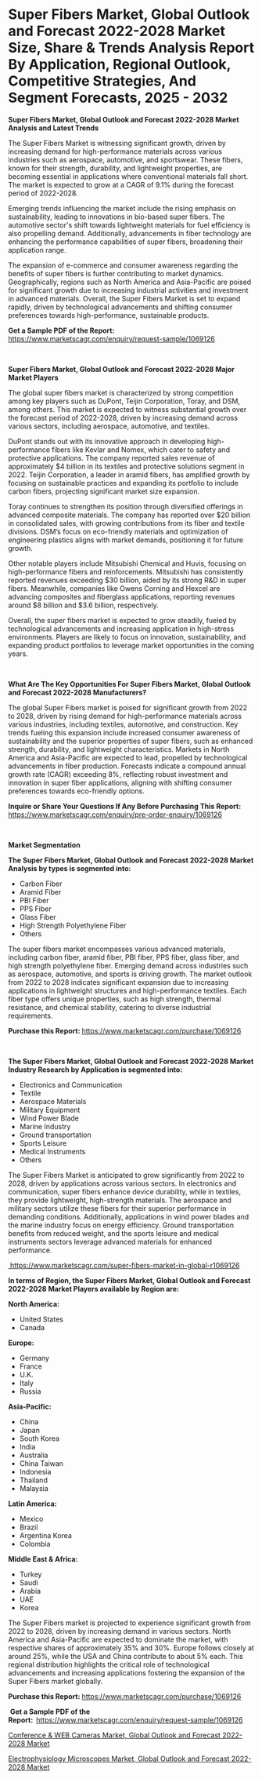 <p><h1>Super Fibers Market, Global Outlook and Forecast 2022-2028 Market Size, Share & Trends Analysis Report By Application, Regional Outlook, Competitive Strategies, And Segment Forecasts, 2025 - 2032</h1></p><p><strong>Super Fibers Market, Global Outlook and Forecast 2022-2028 Market Analysis and Latest Trends</strong></p>
<p><p>The Super Fibers Market is witnessing significant growth, driven by increasing demand for high-performance materials across various industries such as aerospace, automotive, and sportswear. These fibers, known for their strength, durability, and lightweight properties, are becoming essential in applications where conventional materials fall short. The market is expected to grow at a CAGR of 9.1% during the forecast period of 2022-2028.</p><p>Emerging trends influencing the market include the rising emphasis on sustainability, leading to innovations in bio-based super fibers. The automotive sector's shift towards lightweight materials for fuel efficiency is also propelling demand. Additionally, advancements in fiber technology are enhancing the performance capabilities of super fibers, broadening their application range. </p><p>The expansion of e-commerce and consumer awareness regarding the benefits of super fibers is further contributing to market dynamics. Geographically, regions such as North America and Asia-Pacific are poised for significant growth due to increasing industrial activities and investment in advanced materials. Overall, the Super Fibers Market is set to expand rapidly, driven by technological advancements and shifting consumer preferences towards high-performance, sustainable products.</p></p>
<p><strong>Get a Sample PDF of the Report:&nbsp;</strong> <a href="https://www.marketscagr.com/enquiry/request-sample/1069126?utm_campaign=1944&utm_medium=2&utm_source=Github&utm_content=ia&utm_term=21032025&utm_id=super-fibers-market-global-outlook-and-forecast-2022-2028">https://www.marketscagr.com/enquiry/request-sample/1069126</a></p>
<p>&nbsp;</p>
<p><strong>Super Fibers Market, Global Outlook and Forecast 2022-2028 Major Market Players</strong></p>
<p><p>The global super fibers market is characterized by strong competition among key players such as DuPont, Teijin Corporation, Toray, and DSM, among others. This market is expected to witness substantial growth over the forecast period of 2022-2028, driven by increasing demand across various sectors, including aerospace, automotive, and textiles.</p><p>DuPont stands out with its innovative approach in developing high-performance fibers like Kevlar and Nomex, which cater to safety and protective applications. The company reported sales revenue of approximately $4 billion in its textiles and protective solutions segment in 2022. Teijin Corporation, a leader in aramid fibers, has amplified growth by focusing on sustainable practices and expanding its portfolio to include carbon fibers, projecting significant market size expansion.</p><p>Toray continues to strengthen its position through diversified offerings in advanced composite materials. The company has reported over $20 billion in consolidated sales, with growing contributions from its fiber and textile divisions. DSM’s focus on eco-friendly materials and optimization of engineering plastics aligns with market demands, positioning it for future growth.</p><p>Other notable players include Mitsubishi Chemical and Huvis, focusing on high-performance fibers and reinforcements. Mitsubishi has consistently reported revenues exceeding $30 billion, aided by its strong R&D in super fibers. Meanwhile, companies like Owens Corning and Hexcel are advancing composites and fiberglass applications, reporting revenues around $8 billion and $3.6 billion, respectively.</p><p>Overall, the super fibers market is expected to grow steadily, fueled by technological advancements and increasing application in high-stress environments. Players are likely to focus on innovation, sustainability, and expanding product portfolios to leverage market opportunities in the coming years.</p></p>
<p>&nbsp;</p>
<p><strong>What Are The Key Opportunities For Super Fibers Market, Global Outlook and Forecast 2022-2028 Manufacturers?</strong></p>
<p><p>The global Super Fibers market is poised for significant growth from 2022 to 2028, driven by rising demand for high-performance materials across various industries, including textiles, automotive, and construction. Key trends fueling this expansion include increased consumer awareness of sustainability and the superior properties of super fibers, such as enhanced strength, durability, and lightweight characteristics. Markets in North America and Asia-Pacific are expected to lead, propelled by technological advancements in fiber production. Forecasts indicate a compound annual growth rate (CAGR) exceeding 8%, reflecting robust investment and innovation in super fiber applications, aligning with shifting consumer preferences towards eco-friendly options.</p></p>
<p><strong>Inquire or Share Your Questions If Any Before Purchasing This Report:</strong> <a href="https://www.marketscagr.com/enquiry/pre-order-enquiry/1069126?utm_campaign=1944&utm_medium=2&utm_source=Github&utm_content=ia&utm_term=21032025&utm_id=super-fibers-market-global-outlook-and-forecast-2022-2028">https://www.marketscagr.com/enquiry/pre-order-enquiry/1069126</a></p>
<p>&nbsp;</p>
<p><strong>Market Segmentation</strong></p>
<p><strong>The Super Fibers Market, Global Outlook and Forecast 2022-2028 Market Analysis by types is segmented into:</strong></p>
<p><ul><li>Carbon Fiber</li><li>Aramid Fiber</li><li>PBI Fiber</li><li>PPS Fiber</li><li>Glass Fiber</li><li>High Strength Polyethylene Fiber</li><li>Others</li></ul></p>
<p><p>The super fibers market encompasses various advanced materials, including carbon fiber, aramid fiber, PBI fiber, PPS fiber, glass fiber, and high strength polyethylene fiber. Emerging demand across industries such as aerospace, automotive, and sports is driving growth. The market outlook from 2022 to 2028 indicates significant expansion due to increasing applications in lightweight structures and high-performance textiles. Each fiber type offers unique properties, such as high strength, thermal resistance, and chemical stability, catering to diverse industrial requirements.</p></p>
<p><strong>Purchase this Report:&nbsp;</strong><a href="https://www.marketscagr.com/purchase/1069126?utm_campaign=1944&utm_medium=2&utm_source=Github&utm_content=ia&utm_term=21032025&utm_id=super-fibers-market-global-outlook-and-forecast-2022-2028">https://www.marketscagr.com/purchase/1069126</a></p>
<p>&nbsp;</p>
<p><strong>The Super Fibers Market, Global Outlook and Forecast 2022-2028 Market Industry Research by Application is segmented into:</strong></p>
<p><ul><li>Electronics and Communication</li><li>Textile</li><li>Aerospace Materials</li><li>Military Equipment</li><li>Wind Power Blade</li><li>Marine Industry</li><li>Ground transportation</li><li>Sports Leisure</li><li>Medical Instruments</li><li>Others</li></ul></p>
<p><p>The Super Fibers Market is anticipated to grow significantly from 2022 to 2028, driven by applications across various sectors. In electronics and communication, super fibers enhance device durability, while in textiles, they provide lightweight, high-strength materials. The aerospace and military sectors utilize these fibers for their superior performance in demanding conditions. Additionally, applications in wind power blades and the marine industry focus on energy efficiency. Ground transportation benefits from reduced weight, and the sports leisure and medical instruments sectors leverage advanced materials for enhanced performance.</p></p>
<p><a href="https://www.marketscagr.com/super-fibers-market-in-global-r1069126?utm_campaign=1944&utm_medium=2&utm_source=Github&utm_content=ia&utm_term=21032025&utm_id=super-fibers-market-global-outlook-and-forecast-2022-2028">&nbsp;https://www.marketscagr.com/super-fibers-market-in-global-r1069126</a></p>
<p><strong>In terms of Region, the Super Fibers Market, Global Outlook and Forecast 2022-2028 Market Players available by Region are:</strong></p>
<p>
    <p> <strong> North America: </strong>
        <ul>
            <li>United States</li>
            <li>Canada</li>
        </ul>
        </p> 
    <p> <strong> Europe: </strong>
        <ul>
            <li>Germany</li>
            <li>France</li>
            <li>U.K.</li>
            <li>Italy</li>
            <li>Russia</li>
        </ul>
        </p> 
    <p> <strong> Asia-Pacific: </strong>
        <ul>
            <li>China</li>
            <li>Japan</li>
            <li>South Korea</li>
            <li>India</li>
            <li>Australia</li>
            <li>China Taiwan</li>
            <li>Indonesia</li>
            <li>Thailand</li>
            <li>Malaysia</li>
        </ul>
        </p> 
    <p> <strong> Latin America: </strong>
        <ul>
            <li>Mexico</li>
            <li>Brazil</li>
            <li>Argentina Korea</li>
            <li>Colombia</li>
        </ul>
        </p> 
    <p> <strong> Middle East & Africa: </strong>
        <ul>
            <li>Turkey</li>
            <li>Saudi</li>
            <li>Arabia</li>
            <li>UAE</li>
            <li>Korea</li>
        </ul>
    </p>
    </p>
<p><p>The Super Fibers market is projected to experience significant growth from 2022 to 2028, driven by increasing demand in various sectors. North America and Asia-Pacific are expected to dominate the market, with respective shares of approximately 35% and 30%. Europe follows closely at around 25%, while the USA and China contribute to about 5% each. This regional distribution highlights the critical role of technological advancements and increasing applications fostering the expansion of the Super Fibers market globally.</p></p>
<p><strong>Purchase this Report: </strong><a href="https://www.marketscagr.com/purchase/1069126?utm_campaign=1944&utm_medium=2&utm_source=Github&utm_content=ia&utm_term=21032025&utm_id=super-fibers-market-global-outlook-and-forecast-2022-2028">https://www.marketscagr.com/purchase/1069126</a></p>
<p>&nbsp;<strong>Get a Sample PDF of the Report:&nbsp;&nbsp;</strong><a href="https://www.marketscagr.com/enquiry/request-sample/1069126?utm_campaign=1944&utm_medium=2&utm_source=Github&utm_content=ia&utm_term=21032025&utm_id=super-fibers-market-global-outlook-and-forecast-2022-2028">https://www.marketscagr.com/enquiry/request-sample/1069126</a></p>
<p><strong></strong></p>
<p><p><a href="https://github.com/darouthiamnl/Market-Research-Report-List-1/blob/main/conference-web-cameras-market-global-outlook-and-forecast-2022-2028-market.md?utm_campaign=1944&utm_medium=2&utm_source=Github&utm_content=ia&utm_term=21032025&utm_id=super-fibers-market-global-outlook-and-forecast-2022-2028">Conference & WEB Cameras Market, Global Outlook and Forecast 2022-2028 Market</a></p><p><a href="https://github.com/Chiragrp22/Market-Research-Report-List-7/blob/main/electrophysiology-microscopes-market-global-outlook-and-forecast-2022-2028-market.md?utm_campaign=1944&utm_medium=2&utm_source=Github&utm_content=ia&utm_term=21032025&utm_id=super-fibers-market-global-outlook-and-forecast-2022-2028">Electrophysiology Microscopes Market, Global Outlook and Forecast 2022-2028 Market</a></p></p>